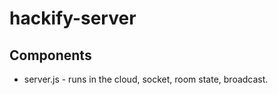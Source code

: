 hackify-server
==============

## Components
* server.js - runs in the cloud, socket, room state, broadcast.